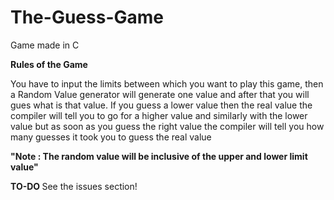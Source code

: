 # The-Guess-Game
Game made in C

<b> Rules of the Game </b>

You have to input the limits between which you want to play this game, then a Random Value generator will generate one value and after that you will gues what is that value. If you guess a lower value then the real value the compiler will tell you to go for a higher value and similarly with the lower value but as soon as you guess the right value the compiler will tell you how many guesses it took you to guess the real value

<b>"Note : The random value will be inclusive of the upper and lower limit value"</b>

<b> TO-DO </b>
See the issues section!
